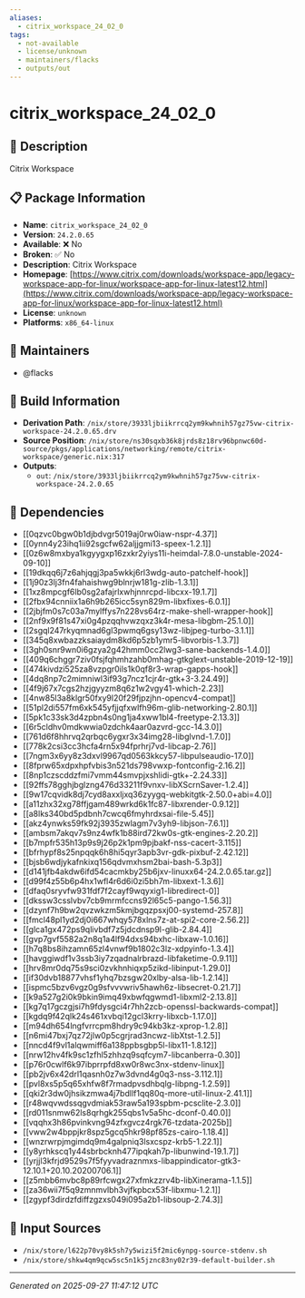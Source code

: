 ```yaml
---
aliases:
  - citrix_workspace_24_02_0
tags:
  - not-available
  - license/unknown
  - maintainers/flacks
  - outputs/out
---
```


# citrix_workspace_24_02_0

## 📝 Description

Citrix Workspace

## 📋 Package Information

- **Name**: `citrix_workspace_24_02_0`
- **Version**: `24.2.0.65`
- **Available**: ❌ No
- **Broken**: ✅ No
- **Description**: Citrix Workspace
- **Homepage**: [https://www.citrix.com/downloads/workspace-app/legacy-workspace-app-for-linux/workspace-app-for-linux-latest12.html](https://www.citrix.com/downloads/workspace-app/legacy-workspace-app-for-linux/workspace-app-for-linux-latest12.html)
- **License**: `unknown`
- **Platforms**: `x86_64-linux`
## 👥 Maintainers

- @flacks


## 🔧 Build Information

- **Derivation Path**: `/nix/store/3933ljbiikrrcq2ym9kwhnih57gz75vw-citrix-workspace-24.2.0.65.drv`
- **Source Position**: `/nix/store/ns30sqxb36k8jrds8z18rv96bpnwc60d-source/pkgs/applications/networking/remote/citrix-workspace/generic.nix:317`
- **Outputs**:
  - `out`:  `/nix/store/3933ljbiikrrcq2ym9kwhnih57gz75vw-citrix-workspace-24.2.0.65`

## 🔗 Dependencies

- [[0qzvc0bgw0b1djbdvgr5019aj0rw0iaw-nspr-4.37]]
- [[0ynn4y23ihq1ii92sgcfw62aljjgmi13-speex-1.2.1]]
- [[0z6w8mxbya1kgyygxp16zxkr2yiys11i-heimdal-7.8.0-unstable-2024-09-10]]
- [[19dkqq6j7z6ahjqgj3pa5wkkj6rl3wdg-auto-patchelf-hook]]
- [[1j90z3lj3fn4fahaishwg9blnrjw181g-zlib-1.3.1]]
- [[1xz8mpcgf6lb0sg2afajrlxwhjnnrcpd-libcxx-19.1.7]]
- [[2fbx94cnniix1a6h9b265icc5syn829m-libxfixes-6.0.1]]
- [[2jbjfm0s7c03a7mylffys7n228vs64rz-make-shell-wrapper-hook]]
- [[2nf9x9f81s47xi0g4pzqqhvwzqxz3k4r-mesa-libgbm-25.1.0]]
- [[2sgql247rkyqmnad6gl3pwmq6gsy13wz-libjpeg-turbo-3.1.1]]
- [[345q8xwbazzksaiaydm8kd6p5zb1ymr5-libvorbis-1.3.7]]
- [[3gh0snr9wn0i6gzya2g42hmm0cc2lwg3-sane-backends-1.4.0]]
- [[409q6chggr7ziv0fsjfqhmhzahb0mhag-gtkglext-unstable-2019-12-19]]
- [[474kivdzi525za8vzpgr0ils1k0qf8r3-wrap-gapps-hook]]
- [[4dq8np7c2mimniwl3if93g7ncz1cjr4r-gtk+3-3.24.49]]
- [[4f9j67x7cgs2hzjgyyzm8q6z1w2vgy41-which-2.23]]
- [[4nw85l3a8klgr50fxy9l20f29fjpzjhn-opencv4-compat]]
- [[51pl2di557fm6xk545yfjjqfxwlfh96m-glib-networking-2.80.1]]
- [[5pk1c33sk3d4zpbn4s0ng1ja4xww1bl4-freetype-2.13.3]]
- [[6r5cldhv0mdkwwia0zdchk4aar0azvrd-gcc-14.3.0]]
- [[761d6f8hhrvq2qrbqc6ygxr3x34img28-libglvnd-1.7.0]]
- [[778k2csi3cc3hcfa4rn5x94fprhrj7vd-libcap-2.76]]
- [[7ngm3x6yy8z3dxvl9967qd0563kkcy57-libpulseaudio-17.0]]
- [[8fprw65xdpxhpfvbis3n521ds798vwxp-fontconfig-2.16.2]]
- [[8np1czscddzfmi7vmm44smvpjxshlidi-gtk+-2.24.33]]
- [[92ffs78gghjbglzng476d33211f9vnxv-libXScrnSaver-1.2.4]]
- [[9w17cqvidk8dj7cyd8axxljxq36zyygq-webkitgtk-2.50.0+abi=4.0]]
- [[a11zhx32xg78ffjgam489wrkd6k1fc87-libxrender-0.9.12]]
- [[a8lks340bd5pdbnh7cwcq6fmyhrdxsai-file-5.45]]
- [[akz4ynwks59fk92j3935zwlagm7v3yh9-libjson-7.6.1]]
- [[ambsm7akqv7s9nz4wfk1b88ird72kw0s-gtk-engines-2.20.2]]
- [[b7mpfr535h13p9s9j26p2k1pm9pjbakf-nss-cacert-3.115]]
- [[bfrhypf8s25npqqk6h8hi5qyr3apb3vr-gdk-pixbuf-2.42.12]]
- [[bjsb6wdjykafnkixq156qdvmxhsm2bai-bash-5.3p3]]
- [[d141jfb4akdw6ifd54cacmkby25b6jxv-linuxx64-24.2.0.65.tar.gz]]
- [[d99f4z55b6p4hx1wfl4r6d6i0zi5bh7m-libxext-1.3.6]]
- [[dfaq0sryvfw931fdf7f2cayf9wqyxig1-libredirect-0]]
- [[dkssw3csslvbv7cb9mrmfccns92l65c5-pango-1.56.3]]
- [[dzynf7h9bw2qvzwkzm5kmjbgqzpsxj00-systemd-257.8]]
- [[fmcl48pl1yd2dj0i667whqy578xlns7z-at-spi2-core-2.56.2]]
- [[glca1gx472ps9qlivbdf7z5jdcdnsp9l-glib-2.84.4]]
- [[gvp7gvf5582a2n8q1a4lf94dxs94bxhc-libxaw-1.0.16]]
- [[h7q8bs8ihzamn65zl4vnwf9b1802c3lz-xdpyinfo-1.3.4]]
- [[havggiwdf1v3ssb3iy7zqadnalrbrazd-libfaketime-0.9.11]]
- [[hrv8mr0dq75s9sci0zvkhnhiqxp5zikd-libinput-1.29.0]]
- [[if30dvb18877vhsf1yhq7bzsgw20xlby-alsa-lib-1.2.14]]
- [[ispmc5bzv6vgz0g9sfvvvwriv5hawh6z-libsecret-0.21.7]]
- [[k9a527g2i0k9bkin9imq49xbwfqgwmd1-libxml2-2.13.8]]
- [[kg7q17gczgjsi7h9fdysgci4r7hh2zcb-openssl-backwards-compat]]
- [[kgdq9f42qlk24s461xvbqi12gcl3krry-libxcb-1.17.0]]
- [[m94dh654lngfvrrcpm8hdry9c94kb3kz-xprop-1.2.8]]
- [[n6mi47bxj7qz72jlw0p5cgrjrad3ncwz-libXtst-1.2.5]]
- [[nncd4f9vl1alqwmiff6a138ppbsgbp5l-libx11-1.8.12]]
- [[nrw12hv4fk9sc1zfhl5zhhzq9sqfcym7-libcanberra-0.30]]
- [[p76r0cwlf6k97ibprrpfd8xw0r8wc3nx-stdenv-linux]]
- [[pb2jv6x42drl1qasnh0z7w3dvnd4g0q3-nss-3.112.1]]
- [[pvl8xs5p5q65xhfw8f7rmadpvsdhbqlg-libpng-1.2.59]]
- [[qki2r3dw0jhsikzmwa4j7bdllf1qq80q-more-util-linux-2.41.1]]
- [[r48wqvwdssqgvdmiak53raw5a193spbm-pcsclite-2.3.0]]
- [[rd011snmw62ls8qrhgk255qbs1v5a5hc-dconf-0.40.0]]
- [[vqqhx3h86pvinkvng94zfxgvcz4rgk76-tzdata-2025b]]
- [[vww2w4bppjkr8spz5gcq5hkr98pf85zs-cairo-1.18.4]]
- [[wnzrwrpjmgimdq9m4galpniq3lsxcspz-krb5-1.22.1]]
- [[y8yrhkscq1y44sbrbcknh477ipqkah7p-libunwind-19.1.7]]
- [[yrjjl3kfrjd9529s7f5fyyvadraznmxs-libappindicator-gtk3-12.10.1+20.10.20200706.1]]
- [[z5mbb6mvbc8p89rfcwgx27xfmkzzrv4b-libXinerama-1.1.5]]
- [[za36wii7f5q9zmnmvlbh3vjfkpbcx53f-libxmu-1.2.1]]
- [[zgypf3dirdzfdiffzgzxs049i095a2b1-libsoup-2.74.3]]

## 📁 Input Sources

- `/nix/store/l622p70vy8k5sh7y5wizi5f2mic6ynpg-source-stdenv.sh`
- `/nix/store/shkw4qm9qcw5sc5n1k5jznc83ny02r39-default-builder.sh`

---
*Generated on 2025-09-27 11:47:12 UTC*
